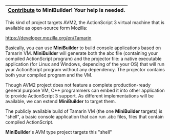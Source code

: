 |[Contribute](Contribute.md) to MiniBuilder! Your help is needed.|
|:---------------------------------------------------------------|

This kind of project targets AVM2, the ActionScript 3 virtual machine that is available as open-source form Mozilla:

https://developer.mozilla.org/en/Tamarin

Basically, you can use **MiniBuilder** to build console applications based on Tamarin VM. **MiniBuilder** will generate both the abc file (containing your compiled ActionScript program) and the projector file: a native executable application (for Linux and Windows, depending of the your OS) that will run your ActionScript program without any dependency. The projector contains both your compiled program and the VM.


Though AVM2 project does not feature a complete production-ready general purpose VM, C++ programmers can embed it into other application to provide ActionScript 3 support. As different implementations will be available, we can extend **MiniBuilder** to target them.

The publicly available build of Tamarin VM (the one **MiniBuilder** targets) is "shell", a basic console application that can run .abc files, files that contain compiled ActionScript.

**MiniBuilder**'s AVM type project targets this "shell"